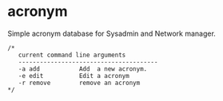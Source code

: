 # acronym
Simple acronym database for Sysadmin and Network manager. 

	/*
	   current command line arguments
	   ---------------------------------------
	   -a add			Add  a new acronym.
	   -e edit			Edit a acronym
	   -r remove		remove an acronym
	*/


